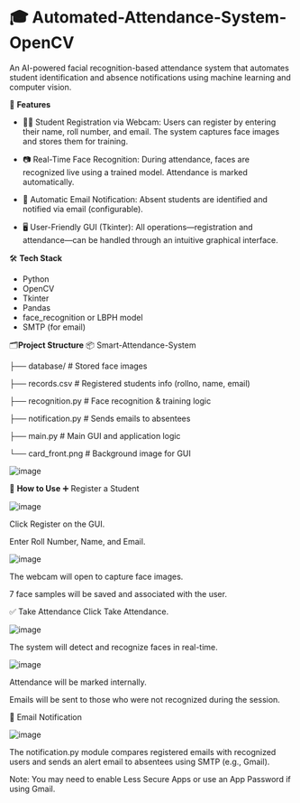 # 🎓 Automated-Attendance-System-OpenCV
An AI-powered facial recognition-based attendance system that automates student identification and absence notifications using machine learning and computer vision.

📸 **Features**
- 🧑‍🎓 Student Registration via Webcam: Users can register by entering their name, roll number, and email. The system captures face images and stores them for training.

- 📷 Real-Time Face Recognition: During attendance, faces are recognized live using a trained model. Attendance is marked automatically.

- 📧 Automatic Email Notification: Absent students are identified and notified via email (configurable).

- 🖥️ User-Friendly GUI (Tkinter): All operations—registration and attendance—can be handled through an intuitive graphical interface.

🛠️ **Tech Stack**
-  Python
-  OpenCV
-  Tkinter
-  Pandas
-  face_recognition or LBPH model
-  SMTP (for email)

🗂️**Project Structure**
📦 Smart-Attendance-System

├── database/                  # Stored face images

├── records.csv               # Registered students info (rollno, name, email)

├── recognition.py            # Face recognition & training logic

├── notification.py           # Sends emails to absentees

├── main.py                   # Main GUI and application logic 

└── card_front.png            # Background image for GUI



![image](https://github.com/user-attachments/assets/c2965188-260c-423a-a15a-d4c56d7a478d)

🧪 **How to Use** 
➕ Register a Student

![image](https://github.com/user-attachments/assets/357cee81-916e-435c-ae83-8235777d4256)

Click Register on the GUI.

Enter Roll Number, Name, and Email.

![image](https://github.com/user-attachments/assets/be2906ac-99bc-4c6f-860e-37fa24183bc2)

The webcam will open to capture face images.

7 face samples will be saved and associated with the user.

✅ Take Attendance
Click Take Attendance.

![image](https://github.com/user-attachments/assets/0e79cff2-96a6-4886-86b8-1126853f5558)

The system will detect and recognize faces in real-time.

![image](https://github.com/user-attachments/assets/f9cd273b-3477-4d4c-bbc0-858eaa7da26d)

Attendance will be marked internally.

Emails will be sent to those who were not recognized during the session.

📨 Email Notification

![image](https://github.com/user-attachments/assets/908ce643-8cc4-497d-a2e0-cda194bf7c33)

The notification.py module compares registered emails with recognized users and sends an alert email to absentees using SMTP (e.g., Gmail).

Note: You may need to enable Less Secure Apps or use an App Password if using Gmail.
